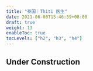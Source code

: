 ```yaml
---
title: "泰国｜Thiti 医生"
date: 2021-06-06T15:46:59+08:00
draft: true
weight: 13
enableToc: true
tocLevels: ["h2", "h3", "h4"]
---
```


## Under Construction
